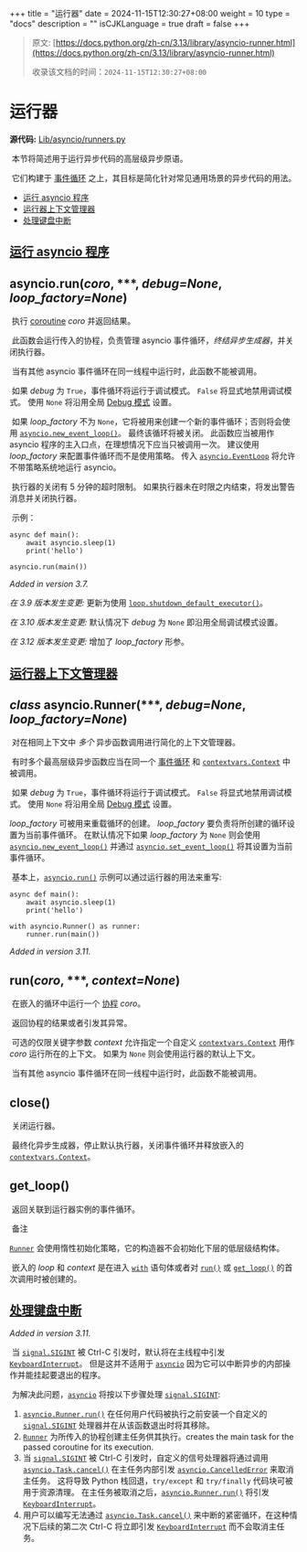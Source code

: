 +++
title = "运行器"
date = 2024-11-15T12:30:27+08:00
weight = 10
type = "docs"
description = ""
isCJKLanguage = true
draft = false
+++

> 原文: [https://docs.python.org/zh-cn/3.13/library/asyncio-runner.html](https://docs.python.org/zh-cn/3.13/library/asyncio-runner.html)
>
> 收录该文档的时间：`2024-11-15T12:30:27+08:00`

# 运行器

**源代码:** [Lib/asyncio/runners.py](https://github.com/python/cpython/tree/3.13/Lib/asyncio/runners.py)

​	本节将简述用于运行异步代码的高层级异步原语。

​	它们构建于 [事件循环](https://docs.python.org/zh-cn/3.13/library/asyncio-eventloop.html#asyncio-event-loop) 之上，其目标是简化针对常见通用场景的异步代码的用法。

- [运行 asyncio 程序](https://docs.python.org/zh-cn/3.13/library/asyncio-runner.html#running-an-asyncio-program)
- [运行器上下文管理器](https://docs.python.org/zh-cn/3.13/library/asyncio-runner.html#runner-context-manager)
- [处理键盘中断](https://docs.python.org/zh-cn/3.13/library/asyncio-runner.html#handling-keyboard-interruption)

## [运行 asyncio 程序](https://docs.python.org/zh-cn/3.13/library/asyncio-runner.html#id2)

## asyncio.**run**(*coro*, ***, *debug=None*, *loop_factory=None*)

​	执行 [coroutine](https://docs.python.org/zh-cn/3.13/glossary.html#term-coroutine) *coro* 并返回结果。

​	此函数会运行传入的协程，负责管理 asyncio 事件循环，*终结异步生成器*，并关闭执行器。

​	当有其他 asyncio 事件循环在同一线程中运行时，此函数不能被调用。

​	如果 *debug* 为 `True`，事件循环将运行于调试模式。 `False` 将显式地禁用调试模式。 使用 `None` 将沿用全局 [Debug 模式](https://docs.python.org/zh-cn/3.13/library/asyncio-dev.html#asyncio-debug-mode) 设置。

​	如果 *loop_factory* 不为 `None`，它将被用来创建一个新的事件循环；否则将会使用 [`asyncio.new_event_loop()`](https://docs.python.org/zh-cn/3.13/library/asyncio-eventloop.html#asyncio.new_event_loop)。 最终该循环将被关闭。 此函数应当被用作 asyncio 程序的主入口点，在理想情况下应当只被调用一次。 建议使用 *loop_factory* 来配置事件循环而不是使用策略。 传入 [`asyncio.EventLoop`](https://docs.python.org/zh-cn/3.13/library/asyncio-eventloop.html#asyncio.EventLoop) 将允许不带策略系统地运行 asyncio。

​	执行器的关闭有 5 分钟的超时限制。 如果执行器未在时限之内结束，将发出警告消息并关闭执行器。

​	示例：

```
async def main():
    await asyncio.sleep(1)
    print('hello')

asyncio.run(main())
```

*Added in version 3.7.*

*在 3.9 版本发生变更:* 更新为使用 [`loop.shutdown_default_executor()`](https://docs.python.org/zh-cn/3.13/library/asyncio-eventloop.html#asyncio.loop.shutdown_default_executor)。

*在 3.10 版本发生变更:* 默认情况下 *debug* 为 `None` 即沿用全局调试模式设置。

*在 3.12 版本发生变更:* 增加了 *loop_factory* 形参。

## [运行器上下文管理器](https://docs.python.org/zh-cn/3.13/library/asyncio-runner.html#id3)

## *class* asyncio.**Runner**(***, *debug=None*, *loop_factory=None*)

​	对在相同上下文中 *多个* 异步函数调用进行简化的上下文管理器。

​	有时多个最高层级异步函数应当在同一个 [事件循环](https://docs.python.org/zh-cn/3.13/library/asyncio-eventloop.html#asyncio-event-loop) 和 [`contextvars.Context`](https://docs.python.org/zh-cn/3.13/library/contextvars.html#contextvars.Context) 中被调用。

​	如果 *debug* 为 `True`，事件循环将运行于调试模式。 `False` 将显式地禁用调试模式。 使用 `None` 将沿用全局 [Debug 模式](https://docs.python.org/zh-cn/3.13/library/asyncio-dev.html#asyncio-debug-mode) 设置。

*loop_factory* 可被用来重载循环的创建。 *loop_factory* 要负责将所创建的循环设置为当前事件循环。 在默认情况下如果 *loop_factory* 为 `None` 则会使用 [`asyncio.new_event_loop()`](https://docs.python.org/zh-cn/3.13/library/asyncio-eventloop.html#asyncio.new_event_loop) 并通过 [`asyncio.set_event_loop()`](https://docs.python.org/zh-cn/3.13/library/asyncio-eventloop.html#asyncio.set_event_loop) 将其设置为当前事件循环。

​	基本上，[`asyncio.run()`](https://docs.python.org/zh-cn/3.13/library/asyncio-runner.html#asyncio.run) 示例可以通过运行器的用法来重写:

```
async def main():
    await asyncio.sleep(1)
    print('hello')

with asyncio.Runner() as runner:
    runner.run(main())
```

*Added in version 3.11.*

## **run**(*coro*, ***, *context=None*)

​	在嵌入的循环中运行一个 [协程](https://docs.python.org/zh-cn/3.13/glossary.html#term-coroutine) *coro*。

​	返回协程的结果或者引发其异常。

​	可选的仅限关键字参数 *context* 允许指定一个自定义 [`contextvars.Context`](https://docs.python.org/zh-cn/3.13/library/contextvars.html#contextvars.Context) 用作 *coro* 运行所在的上下文。 如果为 `None` 则会使用运行器的默认上下文。

​	当有其他 asyncio 事件循环在同一线程中运行时，此函数不能被调用。

## **close**()

​	关闭运行器。

​	最终化异步生成器，停止默认执行器，关闭事件循环并释放嵌入的 [`contextvars.Context`](https://docs.python.org/zh-cn/3.13/library/contextvars.html#contextvars.Context)。

## **get_loop**()

​	返回关联到运行器实例的事件循环。

​	备注

 

[`Runner`](https://docs.python.org/zh-cn/3.13/library/asyncio-runner.html#asyncio.Runner) 会使用惰性初始化策略，它的构造器不会初始化下层的低层级结构体。

​	嵌入的 *loop* 和 *context* 是在进入 [`with`](https://docs.python.org/zh-cn/3.13/reference/compound_stmts.html#with) 语句体或者对 [`run()`](https://docs.python.org/zh-cn/3.13/library/asyncio-runner.html#asyncio.run) 或 [`get_loop()`](https://docs.python.org/zh-cn/3.13/library/asyncio-runner.html#asyncio.Runner.get_loop) 的首次调用时被创建的。

## [处理键盘中断](https://docs.python.org/zh-cn/3.13/library/asyncio-runner.html#id4)

*Added in version 3.11.*

​	当 [`signal.SIGINT`](https://docs.python.org/zh-cn/3.13/library/signal.html#signal.SIGINT) 被 Ctrl-C 引发时，默认将在主线程中引发 [`KeyboardInterrupt`](https://docs.python.org/zh-cn/3.13/library/exceptions.html#KeyboardInterrupt)。 但是这并不适用于 [`asyncio`](https://docs.python.org/zh-cn/3.13/library/asyncio.html#module-asyncio) 因为它可以中断异步的内部操作并能挂起要退出的程序。

​	为解决此问题，[`asyncio`](https://docs.python.org/zh-cn/3.13/library/asyncio.html#module-asyncio) 将按以下步骤处理 [`signal.SIGINT`](https://docs.python.org/zh-cn/3.13/library/signal.html#signal.SIGINT):

1. [`asyncio.Runner.run()`](https://docs.python.org/zh-cn/3.13/library/asyncio-runner.html#asyncio.Runner.run) 在任何用户代码被执行之前安装一个自定义的 [`signal.SIGINT`](https://docs.python.org/zh-cn/3.13/library/signal.html#signal.SIGINT) 处理器并在从该函数退出时将其移除。
2. [`Runner`](https://docs.python.org/zh-cn/3.13/library/asyncio-runner.html#asyncio.Runner) 为所传入的协程创建主任务供其执行。creates the main task for the passed coroutine for its execution.
3. 当 [`signal.SIGINT`](https://docs.python.org/zh-cn/3.13/library/signal.html#signal.SIGINT) 被 Ctrl-C 引发时，自定义的信号处理器将通过调用 [`asyncio.Task.cancel()`](https://docs.python.org/zh-cn/3.13/library/asyncio-task.html#asyncio.Task.cancel) 在主任务内部引发 [`asyncio.CancelledError`](https://docs.python.org/zh-cn/3.13/library/asyncio-exceptions.html#asyncio.CancelledError) 来取消主任务。 这将导致 Python 栈回退，`try/except` 和 `try/finally` 代码块可被用于资源清理。 在主任务被取消之后，[`asyncio.Runner.run()`](https://docs.python.org/zh-cn/3.13/library/asyncio-runner.html#asyncio.Runner.run) 将引发 [`KeyboardInterrupt`](https://docs.python.org/zh-cn/3.13/library/exceptions.html#KeyboardInterrupt)。
4. 用户可以编写无法通过 [`asyncio.Task.cancel()`](https://docs.python.org/zh-cn/3.13/library/asyncio-task.html#asyncio.Task.cancel) 来中断的紧密循环，在这种情况下后续的第二次 Ctrl-C 将立即引发 [`KeyboardInterrupt`](https://docs.python.org/zh-cn/3.13/library/exceptions.html#KeyboardInterrupt) 而不会取消主任务。
